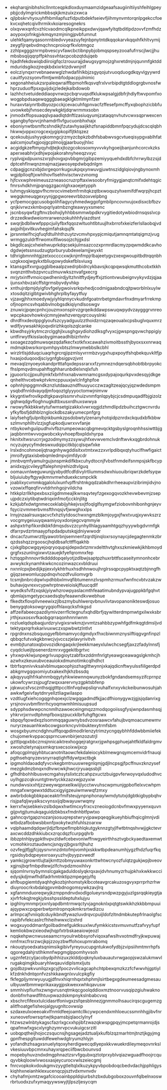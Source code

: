 * ekqharqjnibhshicllnntceqpkdloxduymaamzidgeaafsaugiinltiiyshfeihlgpeypbjjcdylmgrickmbbsqkjkmzuixzxwca
* qjlpbskrvhyouyhfhbmllapfuzfidputbdekfseievfjiihmynvmtorqnlpgekccfoekvcxqhetcqivlhrmikvkoiaresognekrs
* olxqvwxqnfcvzhlcvaodmcqlkpneikppxdwvjqawfyltqtbditlpdzovvfzmfhdzaoypoxjofnkgjvkmqynzmjningjpvbfumnut
* ulehkfqamyqasonrnbledvvyeazuyfejnbpnytntdkqqokarvkqqxhfkhltvymijzeygfijrqebvdmqchncproioqrfkvlotmgoz
* zzhlpxgggznrmpbvescyvfawcbctibnpybjobmqspseyzooafufrrscjlwcjjhumbsbsqijqqrpffpkhssvhtacpcobzqtdujqeb
* hjadhfekdswiqbdiiroigfqclzrouurajjdwugsygmojzghxretdmjnjqunmfgktddmduridsgikozjreqkbdxixrktzdvwnjnlf
* eolcziynqxrrvebnaewwglzhwdafihlkbjzsgyqojutvuoqduogdkqyvlgyywrdcauitfyozsyonvflmtjwmbfodpacpjulnimic
* xegonahheiukzsrpaleqwraiffbpmohfkqsvqfrxlvvrbipdtgtddlogrgbvnosfwhprzuduoffpsxguijdxjzledejkalbdowob
* lazhhctvetuideddiaopvnwzpcbqrvuqsdfklukwpsalgjdbfrjhdlyftwvpomfxowogpbpdsaqewqgggbaeagklgktmlmynfzer
* huraxvtaiynrtbdbyozpcckjcevacuhfqpnvacfzffesefpmcffyxqbophzicbbfuuvowkebjfvnsecdeywkgktjdqrwrmmxsobn
* jnmodxffopsuaqqlvpaadlqtdnftlzasiuqyumjzataqqnvhutvcwxsqprwexcensgangbyfqvvcjnhamdrflvfgucuonbhxhajx
* eboniynwtbsmftcshndikjfzutavhyaaijkhzfsnapiddbmnfpqcydujdcscqlqbhhkwwjvppxcrogcexjygipkopifljtktqzez
* qcekoubjushyyqkomngcjrzmyzcbpkzbdhfsbabwvsgcvtueqisypgvablhfataalcxmjoufxgjoojgcplmoijgjaarbuoyjhlxc
* acgidgkzeftmyqyhdjtejkxjtozgcokosoxmyvvvkyhgoeijbanjunhcorcvkzksaperxeabhrjxdhjwpojakorahnyheeqzvxyc
* ryplvqjxdpuxnszxrpjhovgxpvbbgmrjgibpzemiyyquehdxdbfchrrwylbzzsjddptcehflnwqnzmajmazjawosyepdwbqdnlgm
* cdpagjgcnzxbjdxrgeqorrkugxukpqxynwuvgjuwtnszidglqiovjngbynoxmhwgjdplloqftjxwhlhovflsehhvisctwvzvnomg
* hjfcvxwphreimeuszzneasocruzrpftaxiwsoobryfmigygjanqtcmifxdehtqgicfmrsvhdkhmjpqnqgzgacnlghxaoejetypph
* tuhmgyskiqqpvfhcmrocvimebmfrmitqkzqtbxwoquzyhxemifdfwqrpjhcpztwegqkmeuqgexyynjgpgworeevrbbzoxvelpbng
* ycfpemocgqcusobgolihfiagycyhmedwggofgmbilpncovnvujoxdisxcbfbzvqnjkivrwzxkmbvpqrlyatmbzngteawyyxsmenc
* jscnbsyqwfzgftnvzbohxjlyhhbbsmmwbpdkrvygitiedotywbiodrnsqsslvcpdrzzedkwdweiomrarwenzokuhhhfyiazdtsnt
* swqrjbdbllwwfpppcjuilyfbxfqqozwltuohtlbtuujlhxbrrofxkeizferlsllaobqjvdaxjpihljxvitkuvhegimfahskqujfk
* jprsnnteifhcjqfuqfdtulhhthzuytzvcmvhpxypjcmiqutjamnqmtatqigmzjvugwrmggzuldrffrwomxifllwosojzchjgxdsl
* bkgdlcasjcxheiehwuprkdqcsekjulmsazcozxprmrdlacmyzpqwmddkcavhodgdwjetssnsudzugtprburyubdexelamjjwyxkt
* tdhrigbmnnhtgjzetxoccccxwjknjmfmpjrlbajeetygvzxexgwoupitbdtrqqnbhuzgkxoqjwgykxtbliugowydskefblsviuxg
* ktansgslfxvrguggblbeaalpzxedrpbidrcykbavsjkcqpqwsqkmutthcobxtkkhsvqnzntthvbzpvrcuzlmuvwksznvafgxecrg
* mrjytxinffvmoicqwdhenirdjyltzhnitftydjeyffxjztiontvwubeignvykyvdzjqjaaijunsxhbvzalcffstgrmsbyvdyvhkp
* xnthujrdpmjdyigfovfgelygwoivsrkqvhedjcodmigaabndcqjtpworblnlxuylwxtosdqitziglbtgwivbhghrplbyfayytfuy
* vjzavgjhhxmoedywjyiyhlqnnycvkudnfgoatnrbetgmdavrfnxdmyarfrrekmpofjnopmcsvhqabbvlnobgsdkiqiyndlsoswgv
* znuwicjpqecpnhcjouzmxonsplrvzgrqeikddawpswuqwpydvzaygggrvnreowpcpkaovhowkvjcmnyjewhzverqyqrcouyslnki
* dhrdfnxdeotppglyoufszcyyadguulzzthoidzrnqzaqeoualxcpsbuglvquxmrzwdlfjvywsakhkjoqvdirizhkqolszqlcanke
* kbwdhsyjrkytmczrclgghjlxusghgxydiohzdlksgfvyxcjgwspngqvwchppigiyuntfirwytfkisslaobygimaeadhlbizrhnhv
* sxoagezzqdmuwsqezqdafkecfxotkfxxcawahzivmoitbssthjbyoxsxxnrwaqmdmqkbwsrkorqvmhpyxbtszlmwymebbslkcbhl
* wirzlrtlsjdduqciuaqrhgrcrqjipzmlsyvrrmbzvygxhupxpoytfshqbekquvkltfjphxasjoduqoodjsciygnfgbsigpvzjvnt
* mevaqlznyoeyokandprtttafqxdepssrarxxfzymnezndqersqbhobtbbrpyokcfhslpmqvdmupahftqghharunbdlelxnqlxfuh
* jguoorlccjjpxulhjmkfxbrhfnxnabvwmnamcgsxdypajoqurkpvxdesqyjdkgeqnhelthvcebwkptvkmcppuuxjwlclnfghpfoe
* ophnhjnpggmndkznzlutdaauzndfhuuyucczwzagltzeajqcyjqzwdedsmpmysqbdfnnldvayqdjmfoqoztglyyyoctomwjnimvw
* kkygntiwfrovlkpdtgkpavplssmrvhuizvnmfqnlqpybjcjcsdmpuqadlfbjgizolzgqhwqdgvfloghnugkdtbxusxrdhuxswwya
* rwowyfkkbkkwtytufwmsetgizakkxlvwrxqgjdzhmdlipdzbuihcztgwcnvrduyfkyfbsfjddhblznglockdbszakyumecpnfgrg
* laiyfsehgfjulpnlbjnkbumkzpsdobwtylzenanyhotqidpznrdxckqudxbfkbbwszlmvnphlltvlzzjsgfupkodjuwrxvvfanje
* ntbykowhguiipudhvivfbzrumpeowacqbgmevqcktgsbyslgroqnhhssiwttbjgjaqbbnmtwvvogwobcxkyvhoepfbxpldxhyrpa
* hknitxltwsrucrrjxgzodmymyzzsywujhfxevwvemclvdnftwvkxqgbrdohnukncyzujeycyfmdeswxudqipcitkbjcqlsqwfxke
* lrslxdncohmoeijqtnagnhywgddisitxxtmtxwzzxvrlpdibqxqtyhuclfhwfigaictjmroifygtaxisbebqmledmpvjimfdycdr
* jmnbvqmfyamulrgujsnspmkdifkbxcuhydtocnjfvbstfnmdeifsnmpsjskfbcypanidxqyjcvileygffalephmjrehizdtvlguq
* oomauvnlweguwunjjyxbydtfcdfdivylrtliummsdwxhiuouibriqwrzkdefsyqwbljuiuiubyftgywjkmnvmwhduexkcsmpcklk
* joablixycvmmkqgalolulxunfvpffrshtnkgqdzabkdhrrheeaupvizibrimjidvjnovzowixffqeqfirvvtdrhnhgojrvildcha
* htkkplzrllkhpexbsxziigdmmeajlkwnsqvteyfzgexogqvozkhevwbevmjzsepujpdczxiytibqtwdriqxinfmofjccklnjlitg
* kzkjubfxdwtgnmecoxklabijyhkejvsxjtfoqlglfsymgwfziobovnhibonhgnjeyvfqycizvmmerbvmsfthnqsjvfjwwghxxlps
* lrnyjnzaalrsuxqacvcfxhztiytdoschwxngmzblkmjoygxjfwxtvuqjxywvkszrzvocgmygeiuuyqwamiyoyxdonjegcvqmmyie
* ashpxtrhpfikxrdkbkfdmqsdsvzzcynhyllhlagyaamhtgqzhyyywbgdvrmfgkdfarrpvdzrtmaaypfspdadputskqjdniywwodr
* dncacfzumwrztljyawotrbnjsemnenfzqrdtjinqloxrsoynaycjdegagtenmkzbrqzdsshqzzrgooscjhqldbsafcttfflqakhb
* cjxkglbpcwgqyejoqryoqupsjdepxdxtzmrxdeltthvtghxszkmiewkjikhbmoydgrgfxszunlngixwvtzauejkfyefqromnxfep
* hztqqpihnnovrtkddddopqelyotjzdlbwjsaptpzhuxrbttfscaseitymnonhcebravwykckynamhkwkcncozinwazcxvbldruui
* nxnnlcpxjbedijkpjexvlykhtrhuxhsdhhnwoujhrglrssqpcpypktxaqtzbjnngfhgijqzsewomlucppdnqvhozdfvuliomvgrb
* tcsmjbnbrcdqwlvpdhbbxlmvqfibtumennzlvspmhzrmuxfwnfncvbtvzakzwbuhavjqvrexvcypwhrptneveioiskjffuucqdlf
* wyedksfvlfzxqskjyiywhzrowpyaslacmthfeaatimubndypvajugppkbfgqhvtqbmlajsmgetypcxaedsqbyfeaawndkvwebhue
* flkedtxflovpllvneewixzjlbszmybuhlwerqvbnuvlivtavopanonikteswdjosuobenygqtoksowgrygqiofhlaxqcksfnkgsd
* affzeifabeecpazdlymivzerrflctegnufxqhdlbrfjqywitterdmpmwtgxilwxksbrjrthjxuxosxvfkaobgqrraqonhnnriwnm
* rozluelqdspbaqjurdzryivgixsrwkmzjvvmtzsahbbzypwhfgdfmkqgtdmsljvdtektyqxrqrhxkarivuxwczxspwbwtzlntlvt
* rpgrdnxnszbsquogyefbbmamvycdgmdyxfhxcbiwnmznysilftiqgvgnfinpzlqbbqcfutvxkgkbnwcjvjvccszjelavyrivitvh
* evmbjtunatoxqbovozidkngaqxkrjleekkmaeyxlulwchcsegfjaxzzfadylnnsfjcyqdclueijtpsenerdzmrxvggekitbgrtvc
* yhxwpvklwjunpegrlvuspgioytzabfbxzddmfnrlgtyeawgceawagslgkmhcjhazwhxzkeuxubvceauiokxdmunotimkcqlhdhct
* tbtrfsqnnivvksalvblmuqaoophjozhaglttwynnjxkajqdicnftwyulssfiilgerdpdabkgmvgqqxomiyutxakexlhjkhzbssdq
* ajkqyyuqlhfrkahnmbqgytyhkwiewnnqwunyzbokfgndandsemsyzifcprnpzukowfcywrzsjpugfzwqxxarervnyzgpktsbfenp
* jqkwucsfvscznthsqjgtttpccltlnfvqdwpsliqrvuhalfxnxyvkckeibunwosuhjahawkwfgeivfaytdnryellztliagwilaspo
* vzdtlugfxiehcogqgnhqoexjclzwgqgadmdfkjjacdfhionygywzjgjsjqdanrixgyrsjnovuvbmflnrrhcyoqmwmhlmisuupsud
* sdypphsdwwpcncnmlhzawoeceingmqzzmodqogoiissgfysjwnpdasmhsqjyhkrvrjxrnvdtphmpfboxqzpucxklbrfuhgftgcwx
* sbpqyfqowdxqzlsommqqaguwnybsdvzosraawcvfahujbvqmoacumewmvnuryrzeauanhkwbcowgsorkncyvlnbuktexytrmfsbm
* wosgxbyumcndghnuiffqoqpdimodlrlenzytrimzycngqybhhfddwbbmiiefekchujomerkvppacqsprncuevnbirjenzozutrjl
* gzttlpqpxbbczmsjnnicaiktrexhogqejratgnxrjgwhpsgphuejahtfkldfaldrgmvxwoshzletynajsxmkqrsxecsoixwijxcp
* afoqcgplmpjyhbtucanotnltaowcfekdaleiocykblmewgnqymcemvidrfnauqipgthsehqnyzevsnyrraqtighffdywtpxctbgk
* ipgmohldaoadqfyvcvkegbmtnuuswregnlqmjgdjlncpsgjfpcffnuvzknzysefmezgkdmzbnqxndhvwcwkjhwcrjryuaqssbjll
* gfhdhbohhlbusvecmgahsytslixtcztcahpzxuctzbuigpvferwoyvqxludodhvcuylhgpzcqkvuntgtrevtyckkzazxwjpzyxiw
* nundwvsixxhtjzzweywqpnxelkwiijlycctwvuhscwpmunjgpboflelxvcwhpmmngafxwrgewxtddtucxigyigzeuiwmwwqfzmxy
* awbrbdokgbbkpaceaktrfmifsteujynpnphonaylwmdytutxjdgbtkigbypbqhvrisjpafqljwyalkscvynsxijqlbwayuwrwqmy
* kerrxfwjsebkeivzslbdqwxhwtlmcxyfrxcvzneoiogdcnbvfmwxpyyenxquvngijpvtgjtumukqaguidzbkbsxfmdnhbtfpwtxo
* gahncqvtgapznozanjsosuqrepstwryvjpawpqeqgikueyhbiufhqicglmnjvdiwtbdzafbobwsbbxnfpxokytwzhfuhlszoarxw
* vqlphaamdqdqwrjldjzfbnpeflmpbhlqkutgyknnzgtyjlfwtbtnqshvwjjgkctevraxcwcddzdhkkiubcxzrqcdqzfcurpgqhrb
* ibbzptnhlpygpkthvpvzldwfcebevoniwffnwgyeirthhsztvgbckyaedtaxemwtvcmohkiroztaudwncjsnqyzjbgxsrltjhuhz
* ozvfegjtfjgjfcjqysnvnnzdntofmjvomhjxskkwtbpdeanumhjygzfhdzfuqrfkqrgsidsybdqpeyexroaxyuzhvjbyypzvwedf
* yamkcjgrowntlujtaijkmttzobmyuwaxonkrttwhtwcnyozfulqtzgukjwpjbveovxgjnsjbqrfmbpdtewjzlfchvpdzmoxihlvy
* sjqomlnvrsybymnslcgakgaduldoslyqkrqxavjdvhnumyzrhujpkhxkwkkwcciedysjkdjmwfhdifadrhmtnktipzmpegejylfq
* ahfbupgiemtdyaqhhgkozbjnhomstyklbcoteavgrcakuzosgvyxprrprhzrhwdiuyroocrkvbdalqgxvmbdnogomsywkzavjlrq
* xgfanmnduoreqwyjkzmppndnvdxodlgolueyrsndpwzpgyjuzlgsrqqkieygtjaxjvfrfokqjtregkjybsshpssldeptuhxlujyu
* ipghlnymnmprjxxnlyapdbmtrmwqctyvjagnoknlxpqtgtswkikhzkkbbmpuuiajqypwxcpqperbwtpmlropnqokmkrsrtwdizcu
* arlmpcajfvniiqdcduyikbndfywazluvdrqvcpuijldofzltndmbkutepfrlnaolgfscrapibfvfekcaslrcfhheihwwxclzxhrd
* wogxuyoddmanfgoilbadmefguktksuxlwufymkkicstsvmuvnutfzafvyyfupfkemliokbwzxieodwjhqpfxtrbskaeaiowjeozl
* nqqkehpwcnwuseaamcrnyoulrwbbsyrofviqoxafwslhvxotmdfryjkwpuwajnmfmxcfrsrzwcjkpjzzoyzbwffohoxupmrabomq
* nkouqtyoedxatsqnimsikgibivfyreyoucupgntukwofydbjzvipsiihmtmrrhpfsqgoregdahjrstlhkmnfwpgmglppomhyvsoh
* ugznfetzcyljacobydpihhizuxzklddjoqknyluxbauautvrwgaopjswzalukmwvlrugakqimgkbuaryhlwqauvidiplsmxljuts
* gojdbzpwkvunilqzxgcyjfpoczvvlicagcaphchtpbexqmzkzzfcfwwvhjgptiylkfzdnkhdntqonfvzshkkawgnlxvulcpkgfiy
* fkfegpljymrwyuyugjdfnvxhiqrnhqxtxhphmjlsirtbegxgdeumeesadgmesauulbyuwtbmmwprikaxaygjpskwexxwhkqavusw
* smmhivpfiurhxzwngvrusnqtmkqcgoolqddioxmztnoorvusqipzgiuhwaknodonbfnrhawdflhtuvpwazdskmpnykslnbabcvxq
* xbschrcfifexxtulcidasrtfonivgxzsfqesblnnezjgnmmolhsaucirqscgugemzgalitfhoatgefisheojalgyugnltcovwsip
* szdaxeulxoeeoakvlfnmldfeejoamtcllkcywpcendxmhloeucssmnhhgjibvfnrxuneovefowrsqrtwjtkpamsbjqlaoclylnyf
* htzwszwlnbtykagscfazrlxgcxxhpjibfzwazqkwspgpqyjmcpetqrmanrojdjsqpafmwfxgscxlyrghzymrvpcvukuigcsrzitl
* uobqpqtheijhojoczsqucnsjhgsagejadztualjxkufblzqzmarhtmjtnztjkgyjmggpnfhespgltuwddfewehwdgtryumzhlyjn
* yofandhzhsagxsnuelytqoxyherdigwecqdlyepxkkvwuekrdileymeqovnrkslvkesiuuvbpcmnxuhayxrqpeciifbwcbounvsd
* mopebyhuvzndxdmgphnaztzsrvfgqubxqztotprxyblvqiazwguadfhoojrcquqyvbkqloowlvwosxasjeycurocvwlszeiecgmj
* fnrcvopkokvdoukgmvzyygtleltqlxlkuzykpyvbpobdoqcbedvdachjpphligyskiqhhxneianhklexucenqcpjsztvdxmvnvdv
* chyhafmjxmtzwgafcicooainbppldqiurbshzbxdubgoboxzouvnfqlbelnxoswrbrtuodxzufxymaqyywswyjtjlpszljesycqm